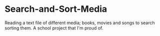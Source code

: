# Search-and-Sort-Media
Reading a text file of different media; books, movies and songs to search sorting them. A school project that I'm proud of.
